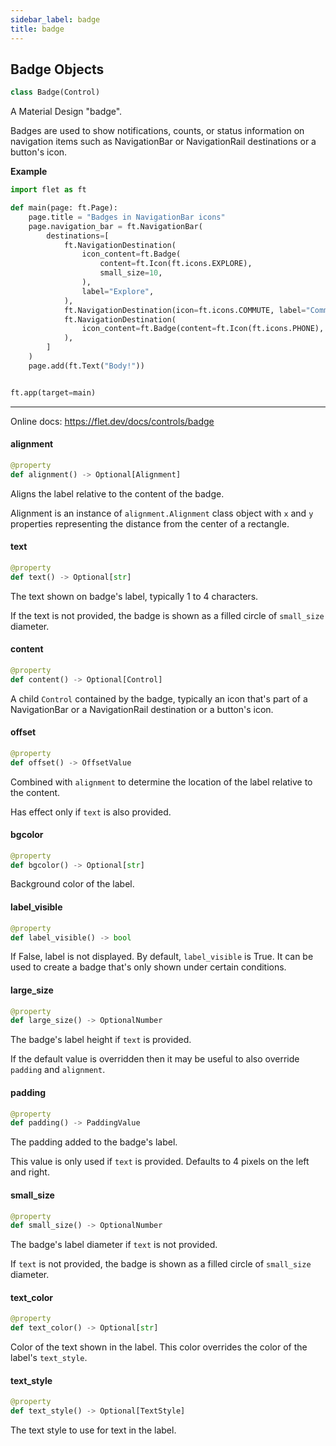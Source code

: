 ```yaml
---
sidebar_label: badge
title: badge
---
```


## Badge Objects

```python
class Badge(Control)
```

A Material Design &quot;badge&quot;.

Badges are used to show notifications, counts, or status information on navigation items such as NavigationBar or NavigationRail destinations
or a button&#x27;s icon.

__Example__

```python
import flet as ft

def main(page: ft.Page):
    page.title = "Badges in NavigationBar icons"
    page.navigation_bar = ft.NavigationBar(
        destinations=[
            ft.NavigationDestination(
                icon_content=ft.Badge(
                    content=ft.Icon(ft.icons.EXPLORE),
                    small_size=10,
                ),
                label="Explore",
            ),
            ft.NavigationDestination(icon=ft.icons.COMMUTE, label="Commute"),
            ft.NavigationDestination(
                icon_content=ft.Badge(content=ft.Icon(ft.icons.PHONE), text="10")
            ),
        ]
    )
    page.add(ft.Text("Body!"))


ft.app(target=main)
```

-----

Online docs: https://flet.dev/docs/controls/badge

#### alignment

```python
@property
def alignment() -> Optional[Alignment]
```

Aligns the label relative to the content of the badge.

Alignment is an instance of `alignment.Alignment` class object with `x` and `y` properties
representing the distance from the center of a rectangle.

#### text

```python
@property
def text() -> Optional[str]
```

The text shown on badge&#x27;s label, typically 1 to 4 characters.

If the text is not provided, the badge is shown as a filled circle of `small_size` diameter.

#### content

```python
@property
def content() -> Optional[Control]
```

A child `Control` contained by the badge, typically an icon that&#x27;s part of a NavigationBar or a NavigationRail destination or a button&#x27;s icon.

#### offset

```python
@property
def offset() -> OffsetValue
```

Combined with `alignment` to determine the location of the label relative to the content.

Has effect only if `text` is also provided.

#### bgcolor

```python
@property
def bgcolor() -> Optional[str]
```

Background color of the label.

#### label\_visible

```python
@property
def label_visible() -> bool
```

If False, label is not displayed. By default, `label_visible` is True. It can be used to create a badge that&#x27;s only shown under certain conditions.

#### large\_size

```python
@property
def large_size() -> OptionalNumber
```

The badge&#x27;s label height if `text` is provided.

If the default value is overridden then it may be useful to also override `padding` and `alignment`.

#### padding

```python
@property
def padding() -> PaddingValue
```

The padding added to the badge&#x27;s label.

This value is only used if `text` is provided. Defaults to 4 pixels on the left and right.

#### small\_size

```python
@property
def small_size() -> OptionalNumber
```

The badge&#x27;s label diameter if `text` is not provided.

If `text` is not provided, the badge is shown as a filled circle of `small_size` diameter.

#### text\_color

```python
@property
def text_color() -> Optional[str]
```

Color of the text shown in the label. This color overrides the color of the label&#x27;s `text_style`.

#### text\_style

```python
@property
def text_style() -> Optional[TextStyle]
```

The text style to use for text in the label.

